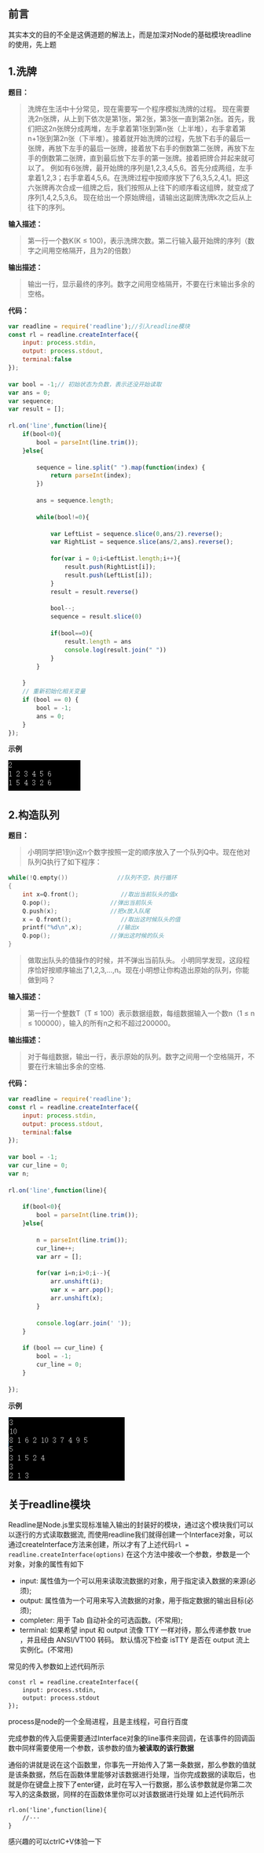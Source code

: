 ## 前言 ##
其实本文的目的不全是这俩道题的解法上，而是加深对Node的基础模块readline的使用，先上题

## 1.洗牌 ##
**题目：**

> 洗牌在生活中十分常见，现在需要写一个程序模拟洗牌的过程。
> 现在需要洗2n张牌，从上到下依次是第1张，第2张，第3张一直到第2n张。首先，我们把这2n张牌分成两堆，左手拿着第1张到第n张（上半堆），右手拿着第n+1张到第2n张（下半堆）。接着就开始洗牌的过程，先放下右手的最后一张牌，再放下左手的最后一张牌，接着放下右手的倒数第二张牌，再放下左手的倒数第二张牌，直到最后放下左手的第一张牌。接着把牌合并起来就可以了。
> 例如有6张牌，最开始牌的序列是1,2,3,4,5,6。首先分成两组，左手拿着1,2,3；右手拿着4,5,6。在洗牌过程中按顺序放下了6,3,5,2,4,1。把这六张牌再次合成一组牌之后，我们按照从上往下的顺序看这组牌，就变成了序列1,4,2,5,3,6。
> 现在给出一个原始牌组，请输出这副牌洗牌k次之后从上往下的序列。

**输入描述：**

> 第一行一个数K(K ≤ 100)，表示洗牌次数。第二行输入最开始牌的序列（数字之间用空格隔开，且为2的倍数）

**输出描述：**

> 输出一行，显示最终的序列。数字之间用空格隔开，不要在行末输出多余的空格。

**代码：**
```javascript
var readline = require('readline');//引入readline模块
const rl = readline.createInterface({
    input: process.stdin,
    output: process.stdout,
    terminal:false
});
 
var bool = -1;// 初始状态为负数，表示还没开始读取
var ans = 0;
var sequence;
var result = [];

rl.on('line',function(line){
    if(bool<0){
        bool = parseInt(line.trim());
    }else{
        
        sequence = line.split(" ").map(function(index) {
            return parseInt(index);
        })

        ans = sequence.length;

        while(bool!=0){

            var LeftList = sequence.slice(0,ans/2).reverse();
            var RightList = sequence.slice(ans/2,ans).reverse();

            for(var i = 0;i<LeftList.length;i++){
                result.push(RightList[i]);
                result.push(LeftList[i]);
            }
            result = result.reverse()

            bool--;
            sequence = result.slice(0)

            if(bool==0){
                result.length = ans
                console.log(result.join(" "))
            }
        }

    }
    // 重新初始化相关变量
    if (bool == 0) {
        bool = -1;
        ans = 0;
    }
});
```

**示例**

![图片描述][1]

## 2.构造队列 ##
**题目：**

> 小明同学把1到n这n个数字按照一定的顺序放入了一个队列Q中。现在他对队列Q执行了如下程序： 
```C++
while(!Q.empty())              //队列不空，执行循环
{
    int x=Q.front();            //取出当前队头的值x
    Q.pop();                 //弹出当前队头
    Q.push(x);               //把x放入队尾
    x = Q.front();              //取出这时候队头的值
    printf("%d\n",x);          //输出x
    Q.pop();                 //弹出这时候的队头
}
```
> 
> 做取出队头的值操作的时候，并不弹出当前队头。
> 小明同学发现，这段程序恰好按顺序输出了1,2,3,...,n。现在小明想让你构造出原始的队列，你能做到吗？

**输入描述：**

> 第一行一个整数T（T ≤ 100）表示数据组数，每组数据输入一个数n（1 ≤ n ≤ 100000），输入的所有n之和不超过200000。


**输出描述：**

> 对于每组数据，输出一行，表示原始的队列。数字之间用一个空格隔开，不要在行末输出多余的空格.

**代码：**
```javascript
var readline = require('readline');
const rl = readline.createInterface({
    input: process.stdin,
    output: process.stdout,
    terminal:false
});
 
var bool = -1;
var cur_line = 0;
var n;
 
rl.on('line',function(line){

    if(bool<0){
        bool = parseInt(line.trim());
    }else{
    
        n = parseInt(line.trim());
        cur_line++;
        var arr = [];
        
        for(var i=n;i>0;i--){
            arr.unshift(i);
            var x = arr.pop();
            arr.unshift(x);
        }
        
        console.log(arr.join(' '));
    }
 
    if (bool == cur_line) {
        bool = -1;
        cur_line = 0;
    }
    
});
```

**示例**

![图片描述][2]


## 关于readline模块 ##

Readline是Node.js里实现标准输入输出的封装好的模块，通过这个模块我们可以以逐行的方式读取数据流,
而使用readline我们就得创建一个Interface对象，可以通过createInterface方法来创建，所以才有了上述代码`rl = readline.createInterface(options)`
在这个方法中接收一个参数，参数是一个对象，对象的属性有如下

 - input: 属性值为一个可以用来读取流数据的对象，用于指定读入数据的来源(必须);
 - output: 属性值为一个可用来写入流数据的对象，用于指定数据的输出目标(必须);
 - completer: 用于 Tab 自动补全的可选函数。(不常用);
 - terminal: 如果希望 input 和 output 流像 TTY 一样对待，那么传递参数 true ，并且经由 ANSI/VT100 转码。 默认情况下检查 isTTY 是否在 output 流上实例化。(不常用)

常见的传入参数如上述代码所示
```
const rl = readline.createInterface({
    input: process.stdin,
    output: process.stdout
});
```
process是node的一个全局进程，且是主线程，可自行百度

完成参数的传入后便需要通过Interface对象的line事件来回调，在该事件的回调函数中同样需要使用一个参数，该参数的值为**被读取的该行数据**

通俗的讲就是说在这个函数里，你事先一开始传入了第一条数据，那么参数的值就是该条数据，然后在函数体里能够对该数据进行处理，当你完成数据的读取后，也就是你在键盘上按下了enter键，此时在写入一行数据，那么该参数就是你第二次写入的这条数据，同样的在函数体里你可以对该数据进行处理
如上述代码所示

```
rl.on('line',function(line){
    //···
}
```

感兴趣的可以ctrlC+V体验一下

  [1]: ../assets/img/2/bVIEIO.png
  [2]: ../assets/img/2/bVIEIP.png